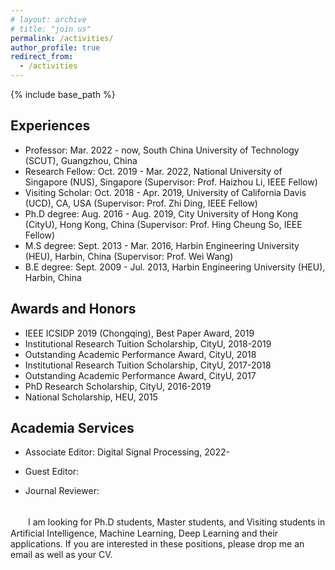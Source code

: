 ```yaml
---
# layout: archive
# title: "join us"
permalink: /activities/
author_profile: true
redirect_from:
  - /activities
---
```


{% include base_path %}

Experiences
----------
* Professor: Mar. 2022 - now, South China University of Technology (SCUT), Guangzhou, China
* Research Fellow: Oct. 2019 - Mar. 2022, National University of Singapore (NUS), Singapore (Supervisor: Prof. Haizhou Li, IEEE Fellow)
* Visiting Scholar: Oct. 2018 - Apr. 2019, University of California Davis (UCD), CA, USA (Supervisor: Prof. Zhi Ding, IEEE Fellow)
* Ph.D degree: Aug. 2016 - Aug. 2019, City University of Hong Kong (CityU), Hong Kong, China (Supervisor: Prof. Hing Cheung So, IEEE Fellow)
* M.S degree: Sept. 2013 - Mar. 2016, Harbin Engineering University (HEU), Harbin, China (Supervisor: Prof. Wei Wang)
* B.E degree: Sept. 2009 - Jul. 2013, Harbin Engineering University (HEU), Harbin, China


Awards and Honors
----------
* IEEE ICSIDP 2019 (Chongqing), Best Paper Award, 2019
* Institutional Research Tuition Scholarship, CityU, 2018-2019
* Outstanding Academic Performance Award, CityU, 2018
* Institutional Research Tuition Scholarship, CityU, 2017-2018
* Outstanding Academic Performance Award, CityU, 2017
* PhD Research Scholarship, CityU, 2016-2019
* National Scholarship, HEU, 2015


Academia Services
----------
* Associate Editor: Digital Signal Processing, 2022-
* Guest Editor:

* Journal Reviewer:




<br />
　　I am looking for Ph.D students, Master students, and Visiting students in Artificial Intelligence, Machine Learning, Deep Learning and their applications. If you are interested in these positions, please drop me an email as well as your CV.


